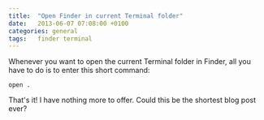```yaml
---
title:  "Open Finder in current Terminal folder"
date: 	2013-06-07 07:08:00 +0100
categories: general
tags: 	finder terminal
---
```



Whenever you want to open the current Terminal folder in Finder, all you have to
do is to enter this short command:

`open .`

That's it! I have nothing more to offer. Could this be the shortest blog post ever?